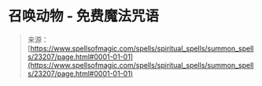 <!--yml

category: 未分类

date: 2024-06-12 19:08:11

-->

# 召唤动物 - 免费魔法咒语

> 来源：[https://www.spellsofmagic.com/spells/spiritual_spells/summon_spells/23207/page.html#0001-01-01](https://www.spellsofmagic.com/spells/spiritual_spells/summon_spells/23207/page.html#0001-01-01)

